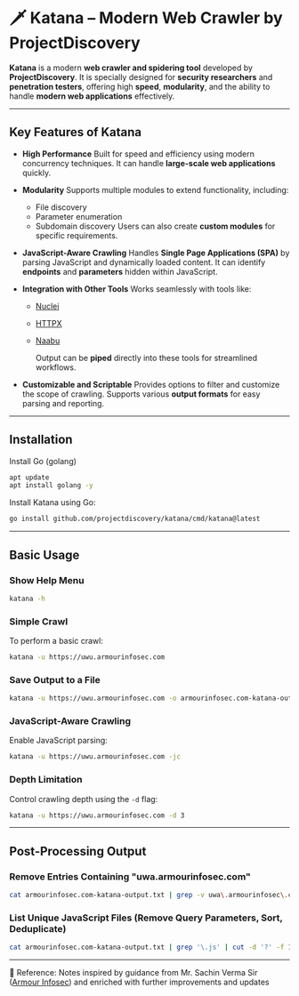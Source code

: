 
# 🗡️ Katana – Modern Web Crawler by ProjectDiscovery

**Katana** is a modern **web crawler and spidering tool** developed by **ProjectDiscovery**. It is specially designed for **security researchers** and **penetration testers**, offering high **speed**, **modularity**, and the ability to handle **modern web applications** effectively.


---

## Key Features of Katana

* **High Performance**
  Built for speed and efficiency using modern concurrency techniques. It can handle **large-scale web applications** quickly.

* **Modularity**
  Supports multiple modules to extend functionality, including:

  * File discovery
  * Parameter enumeration
  * Subdomain discovery
    Users can also create **custom modules** for specific requirements.

* **JavaScript-Aware Crawling**
  Handles **Single Page Applications (SPA)** by parsing JavaScript and dynamically loaded content. It can identify **endpoints** and **parameters** hidden within JavaScript.

* **Integration with Other Tools**
  Works seamlessly with tools like:

  * [Nuclei](https://github.com/projectdiscovery/nuclei)
  * [HTTPX](https://github.com/projectdiscovery/httpx)
  * [Naabu](https://github.com/projectdiscovery/naabu)
  
    Output can be **piped** directly into these tools for streamlined workflows.

* **Customizable and Scriptable**
  Provides options to filter and customize the scope of crawling. Supports various **output formats** for easy parsing and reporting.

---

## Installation
Install Go (golang)
```bash
apt update
apt install golang -y
```

Install Katana using Go:
```bash
go install github.com/projectdiscovery/katana/cmd/katana@latest
```

---

## Basic Usage

### Show Help Menu

```bash
katana -h
```

### Simple Crawl

To perform a basic crawl:

```bash
katana -u https://uwu.armourinfosec.com
```

### Save Output to a File

```bash
katana -u https://uwu.armourinfosec.com -o armourinfosec.com-katana-output.txt
```

### JavaScript-Aware Crawling

Enable JavaScript parsing:

```bash
katana -u https://uwu.armourinfosec.com -jc
```

### Depth Limitation

Control crawling depth using the `-d` flag:

```bash
katana -u https://uwu.armourinfosec.com -d 3
```

---

## Post-Processing Output

### Remove Entries Containing "uwa.armourinfosec.com"

```bash
cat armourinfosec.com-katana-output.txt | grep -v uwa\.armourinfosec\.com
```

### List Unique JavaScript Files (Remove Query Parameters, Sort, Deduplicate)

```bash
cat armourinfosec.com-katana-output.txt | grep '\.js' | cut -d '?' -f 1 | sort | uniq
```

---

📖 Reference: Notes inspired by guidance from Mr. Sachin Verma Sir ([Armour Infosec](https://www.armourinfosec.com/)) and enriched with further improvements and updates
